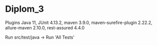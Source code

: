 # Diplom_3

Plugins
Java 11, JUnit 4.13.2, maven 3.9.0, maven-surefire-plugin 2.22.2, allure-maven 2.10.0, rest-assured 4.4.0

Run
src/test/java -> Run 'All Tests'